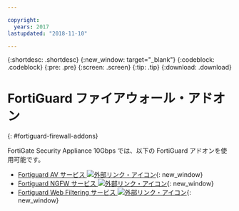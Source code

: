 ```yaml
---

copyright:
  years: 2017
lastupdated: "2018-11-10"

---
```


{:shortdesc: .shortdesc}
{:new_window: target="_blank"}
{:codeblock: .codeblock}
{:pre: .pre}
{:screen: .screen}
{:tip: .tip}
{:download: .download}

# FortiGuard ファイアウォール・アドオン
{: #fortiguard-firewall-addons}

FortiGate Security Appliance 10Gbps では、以下の FortiGuard アドオンを使用可能です。

* [Fortiguard AV サービス ![外部リンク・アイコン](../../icons/launch-glyph.svg "外部リンク・アイコン")](https://www.fortinet.com/products/security-subscriptions/antivirus.html){: new_window}
* [Fortiguard NGFW サービス ![外部リンク・アイコン](../../icons/launch-glyph.svg "外部リンク・アイコン")](https://www.fortinet.com/products/security-subscriptions/intrusion-prevention.html){: new_window}
* [Fortiguard Web Filtering サービス ![外部リンク・アイコン](../../icons/launch-glyph.svg "外部リンク・アイコン")](https://www.fortinet.com/products/security-subscriptions/web-filtering.html){: new_window}
